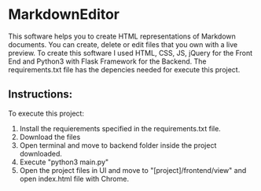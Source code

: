 # MarkdownEditor
This software helps you to create HTML representations of Markdown documents. You can create, delete or edit files that you own with a live preview.
To create this software I used HTML, CSS, JS, jQuery for the Front End and Python3 with Flask Framework for the Backend. The requirements.txt file has the depencies needed for execute this project.


## Instructions:
To execute this project:
1) Install the requierements specified in the requirements.txt file.
2) Download the files
3) Open terminal and move to backend folder inside the project downloaded.
4) Execute "python3 main.py"
5) Open the project files in UI and move to "[project]/frontend/view" and open index.html file with Chrome.
